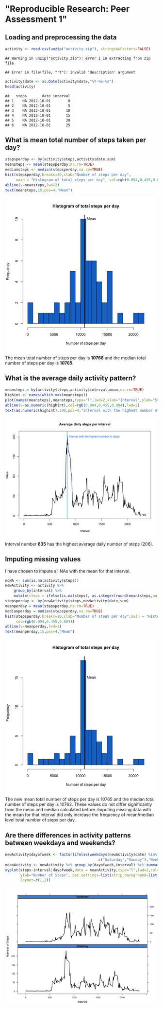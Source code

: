 # "Reproducible Research: Peer Assessment 1"




## Loading and preprocessing the data

```r
activity <- read.csv(unzip("activity.zip"), stringsAsFactors=FALSE)
```

```
## Warning in unzip("activity.zip"): error 1 in extracting from zip file
```

```
## Error in file(file, "rt"): invalid 'description' argument
```

```r
activity$date <- as.Date(activity$date,"%Y-%m-%d")
head(activity)
```

```
##   steps       date interval
## 1    NA 2012-10-01        0
## 2    NA 2012-10-01        5
## 3    NA 2012-10-01       10
## 4    NA 2012-10-01       15
## 5    NA 2012-10-01       20
## 6    NA 2012-10-01       25
```



## What is mean total number of steps taken per day?

```r
stepsperday <- by(activity$steps,activity$date,sum)
meansteps <- mean(stepsperday,na.rm=TRUE)
mediansteps <- median(stepsperday,na.rm=TRUE)
hist(stepsperday,breaks=30,xlab="Number of steps per day",
     main = "Histogram of total steps per day", col=rgb(0.094,0.455,0.804))
abline(v=meansteps,lwd=2)
text(meansteps,10,pos=4,"Mean")
```

![plot of chunk HistSteps](figure/HistSteps-1.png)

The mean total number of steps per day is **10766** and the median total number
of steps per day is **10765**.


## What is the average daily activity pattern?

```r
meansteps = by(activity$steps,activity$interval,mean,na.rm=TRUE)
highint <- names(which.max(meansteps))
plot(names(meansteps),meansteps,type="l",lwd=2,xlab="Interval",ylab="Steps",main="Average daily steps per interval")
abline(v=as.numeric(highint),col=rgb(0.094,0.455,0.804),lwd=2)
text(as.numeric(highint),200,pos=4,"Interval with the highest number of steps",col=rgb(0.094,0.455,0.804))
```

![plot of chunk StepsPerInterval](figure/StepsPerInterval-1.png)

Interval number **835** has the highest average daily number of steps (206).

## Imputing missing values
I have chosen to impute all NAs with the mean for that interval. 


```r
noNA <- sum(is.na(activity$steps))
newActivity <- activity %>% 
    group_by(interval) %>% 
    mutate(steps = ifelse(is.na(steps), as.integer(round(mean(steps,na.rm=TRUE))), steps))
stepsperday <- by(newActivity$steps,newActivity$date,sum)
meanperday = mean(stepsperday,na.rm=TRUE)
medianperday = median(stepsperday,na.rm=TRUE)
hist(stepsperday,breaks=30,xlab="Number of steps per day",main = "Histogram of total steps per day",
     col=rgb(0.094,0.455,0.804))
abline(v=meanperday,lwd=2)
text(meanperday,15,pos=4,"Mean")
```

![plot of chunk HistStepsNoNAs](figure/HistStepsNoNAs-1.png)

The new mean total number of steps per day is 10765 and the median total number
of steps per day is 10762. These values do not differ significantly from the mean and median calculated before. Imputing missing data with the mean for that interval did only increase the frequency of mean/median level total number of steps per day. 


## Are there differences in activity patterns between weekdays and weekends?

```r
newActivity$dayofweek <- factor(ifelse(weekdays(newActivity$date) %in% 
                                           c("Saturday","Sunday"),"Weekend","Weekday"))
meanActivity <- newActivity %>% group_by(dayofweek,interval) %>% summarise(steps = mean(steps))
xyplot(steps~interval|dayofweek,data = meanActivity,type="l",lwd=2,col="black", xlab="Interval",
       ylab="Number of Steps", par.settings=list(strip.background=list(col=rgb(0.094,0.455,0.804,0.8))),
       layout=c(1,2))
```

![plot of chunk DayOfTheWeek](figure/DayOfTheWeek-1.png)


